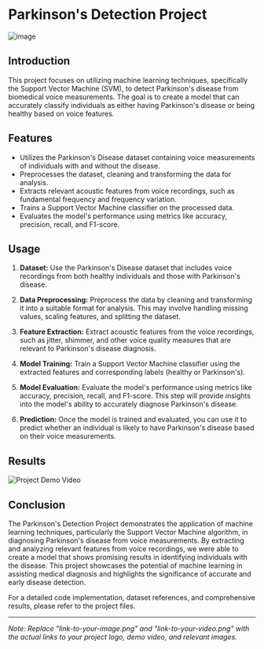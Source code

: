 # Parkinson's Detection Project 

![image](https://github.com/Sameeruddin8/Parkinsons-Detection/assets/102674044/e8b14ebc-82ff-4c12-9771-154dbbd2b821)


## Introduction

This project focuses on utilizing machine learning techniques, specifically the Support Vector Machine (SVM), to detect Parkinson's disease from biomedical voice measurements. The goal is to create a model that can accurately classify individuals as either having Parkinson's disease or being healthy based on voice features.

## Features

- Utilizes the Parkinson's Disease dataset containing voice measurements of individuals with and without the disease.
- Preprocesses the dataset, cleaning and transforming the data for analysis.
- Extracts relevant acoustic features from voice recordings, such as fundamental frequency and frequency variation.
- Trains a Support Vector Machine classifier on the processed data.
- Evaluates the model's performance using metrics like accuracy, precision, recall, and F1-score.

## Usage

1. **Dataset:** Use the Parkinson's Disease dataset that includes voice recordings from both healthy individuals and those with Parkinson's disease.

2. **Data Preprocessing:** Preprocess the data by cleaning and transforming it into a suitable format for analysis. This may involve handling missing values, scaling features, and splitting the dataset.

3. **Feature Extraction:** Extract acoustic features from the voice recordings, such as jitter, shimmer, and other voice quality measures that are relevant to Parkinson's disease diagnosis.

4. **Model Training:** Train a Support Vector Machine classifier using the extracted features and corresponding labels (healthy or Parkinson's).

5. **Model Evaluation:** Evaluate the model's performance using metrics like accuracy, precision, recall, and F1-score. This step will provide insights into the model's ability to accurately diagnose Parkinson's disease.

6. **Prediction:** Once the model is trained and evaluated, you can use it to predict whether an individual is likely to have Parkinson's disease based on their voice measurements.

## Results

![Project Demo Video](link-to-your-video.png)

## Conclusion

The Parkinson's Detection Project demonstrates the application of machine learning techniques, particularly the Support Vector Machine algorithm, in diagnosing Parkinson's disease from voice measurements. By extracting and analyzing relevant features from voice recordings, we were able to create a model that shows promising results in identifying individuals with the disease. This project showcases the potential of machine learning in assisting medical diagnosis and highlights the significance of accurate and early disease detection.

For a detailed code implementation, dataset references, and comprehensive results, please refer to the project files.

---
*Note: Replace "link-to-your-image.png" and "link-to-your-video.png" with the actual links to your project logo, demo video, and relevant images.*
